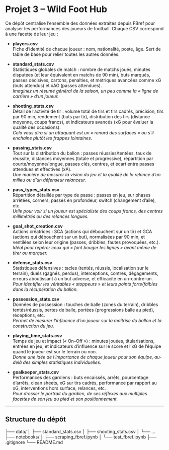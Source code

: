 # Projet 3 – Wild Foot Hub

Ce dépôt centralise l’ensemble des données extraites depuis FBref pour analyser les performances des joueurs de football. Chaque CSV correspond à une facette de leur jeu :

- **players.csv**  
  Fiche d’identité de chaque joueur : nom, nationalité, poste, âge. Sert de table de base pour relier toutes les autres données.

- **standard_stats.csv**  
  Statistiques globales de match : nombre de matchs joués, minutes disputées (et leur équivalent en matchs de 90 min), buts marqués, passes décisives, cartons, penalties, et métriques avancées comme xG (buts attendus) et xAG (passes attendues).  
  *Imaginez un résumé général de la saison, un peu comme la « ligne de carrière » d’un joueur.*

- **shooting_stats.csv**  
  Détail de l’activité de tir : volume total de tirs et tirs cadrés, précision, tirs par 90 min, rendement (buts par tir), distribution des tirs (distance moyenne, coups francs), et indicateurs avancés (xG pour évaluer la qualité des occasions).  
  *Cela vous dira si un attaquant est un « renard des surfaces » ou s’il enchaîne plutôt les frappes lointaines.*

- **passing_stats.csv**  
  Tout sur la distribution du ballon : passes réussies/tentées, taux de réussite, distances moyennes (totale et progressive), répartition par courte/moyenne/longue, passes clés, centres, et écart entre passes attendues et effectives (xA).  
  *Une manière de mesurer la vision du jeu et la qualité de la relance d’un milieu ou d’un défenseur relanceur.*

- **pass_types_stats.csv**  
  Répartition détaillée par type de passe : passes en jeu, sur phases arrêtées, corners, passes en profondeur, switch (changement d’aile), etc.  
  *Utile pour voir si un joueur est spécialiste des coups francs, des centres millimétrés ou des relances longues.*

- **goal_shot_creation.csv**  
  Actions créatrices : SCA (actions qui débouchent sur un tir) et GCA (actions qui débouchent sur un but), normalisées par 90 min, et ventilées selon leur origine (passes, dribbles, fautes provoquées, etc.).  
  *Idéal pour repérer ceux qui « font bouger les lignes » avant même de tirer ou marquer.*

- **defense_stats.csv**  
  Statistiques défensives : tacles (tentés, réussis, localisation sur le terrain), duels (gagnés, perdus), interceptions, contres, dégagements, erreurs aboutissant à un but adverse, et efficacité en un-contre-un.  
  *Pour identifier les véritables « stoppeurs » et leurs points forts/faibles dans la récupération du ballon.*

- **possession_stats.csv**  
  Données de possession : touches de balle (zones du terrain), dribbles tentés/réussis, pertes de balle, portées (progressions balle au pied), réceptions, etc.  
  *Permet de mesurer l’influence d’un joueur sur la maîtrise du ballon et la construction du jeu.*

- **playing_time_stats.csv**  
  Temps de jeu et impact (« On–Off ») : minutes jouées, titularisations, entrées en jeu, et indicateurs d’influence sur le score et l’xG de l’équipe quand le joueur est sur le terrain ou non.  
  *Donne une idée de l’importance de chaque joueur pour son équipe, au-delà des simples statistiques individuelles.*

- **goalkeeper_stats.csv**  
  Performances des gardiens : buts encaissés, arrêts, pourcentage d’arrêts, clean sheets, xG sur tirs cadrés, performance par rapport au xG, interventions hors surface, relances, etc.  
  *Pour dresser le portrait du gardien, de ses réflexes aux multiples facettes de son jeu au pied et son positionnement.*

---

## Structure du dépôt

├── data/
│ ├── standard_stats.csv
│ ├── shooting_stats.csv
│ └── …
├── notebooks/
│ ├── scraping_fbref.ipynb
│ └── test_fbref.ipynb
├── .gitignore
└── README.md

